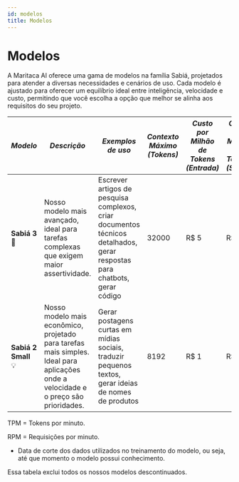 ```yaml
---
id: modelos
title: Modelos
---
```


# Modelos
A Maritaca AI oferece uma gama de modelos na família Sabiá, projetados para atender a diversas necessidades e cenários de uso. Cada modelo é ajustado para oferecer um equilíbrio ideal entre inteligência, velocidade e custo, permitindo que você escolha a opção que melhor se alinha aos requisitos do seu projeto.

| *Modelo* | *Descrição* | *Exemplos de uso*  | *Contexto Máximo (Tokens)* | *Custo por Milhão de Tokens (Entrada)* | *Custo por Milhão de Tokens (Saída)* | TPM (Entrada) |	TPM (Saída) | RPM | Data de Treinamento* |
|--|--|--|--|--|--|--|--|--|--|
| **Sabiá 3** 🥇  |  Nosso modelo mais avançado, ideal para tarefas complexas que exigem maior assertividade.   | Escrever artigos de pesquisa complexos, criar documentos técnicos detalhados, gerar respostas para chatbots, gerar código   | 32000            | R$ 5                             | R$ 10  | 1 milhão |	200 mil	| 1000 | Meados de 2023|
| **Sabiá 2 Small** 💡  | Nosso modelo mais econômico, projetado para tarefas mais simples. Ideal para aplicações onde a velocidade e o preço são prioridades.  | Gerar postagens curtas em mídias sociais, traduzir pequenos textos, gerar ideias de nomes de produtos                        | 8192             | R$ 1                              | R$ 3                           | 1 milhão |	200 mil	| 1000 | Meados de 2023|


TPM = Tokens por minuto.

RPM = Requisições por minuto.

* Data de corte dos dados utilizados no treinamento do modelo, ou seja, até que momento o modelo possui conhecimento.

Essa tabela exclui todos os nossos modelos descontinuados.
